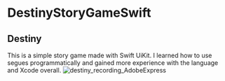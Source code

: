 # DestinyStoryGameSwift

## Destiny

This is a simple story game made with Swift UiKit. I learned how to use segues programmatically and gained more experience with the language and Xcode overall.
![destiny_recording_AdobeExpress](https://github.com/joelmanjet/DestinyStoryGameSwift/assets/22900105/e8df42fd-a377-4953-b550-a67aa934d751)
